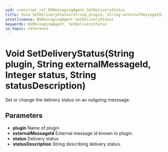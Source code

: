 ```yaml
---
uid: crmscript_ref_NSMessagingAgent_SetDeliveryStatus
title: Void SetDeliveryStatus(String plugin, String externalMessageId, Integer status, String statusDescription)
intellisense: NSMessagingAgent.SetDeliveryStatus
keywords: NSMessagingAgent, SetDeliveryStatus
so.topic: reference
---
```


# Void SetDeliveryStatus(String plugin, String externalMessageId, Integer status, String statusDescription)

Set or change the delivery status on an outgoing messsage.

## Parameters

* **plugin** Name of plugin
* **externalMessageId** External message id known to plugin.
* **status** Delivery status
* **statusDescription** String describing delivery status.
